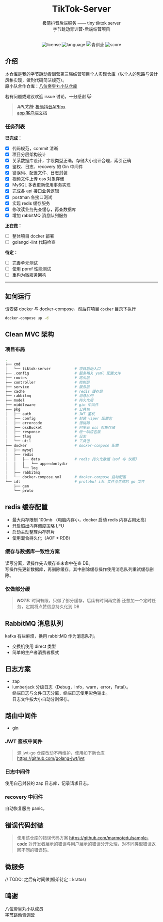 <div align="center">

  <h1 align="center">TikTok-Server</h1>
  <span>极简抖音后端服务 —— tiny tiktok server</span></br>
  <span>字节跳动青训营-后端结营项目</span></br></br>

  <span>![license](https://img.shields.io/badge/license-MIT-green)</span> <span>![language](https://img.shields.io/badge/language-Go-blue)</span> <span>![青训营](https://img.shields.io/badge/%E5%AD%97%E8%8A%82%E9%9D%92%E8%AE%AD%E8%90%A5-%E7%AC%AC%E4%B8%89%E5%B1%8A-red)</span> <span>![score](https://img.shields.io/badge/%E8%8E%B7%E5%A5%96-%E8%B6%85%E7%BA%A7%E7%A0%81%E5%8A%9B-pink)</span>

</div>

## 介绍
本仓库是我的字节跳动青训营第三届结营项目个人实现仓库（以个人的思路与设计风格实现，做到代码简洁规范）。  
原小队合作仓库：[八位帝皇丸小队仓库](https://github.com/jhzol/TikTokLite)   

若有问题或建议欢迎 issue 讨论，十分感谢 :smiley_cat:  

> **_API文档:_**
> [极简抖音APIfox](https://apifox.com/apidoc/shared-09d88f32-0b6c-4157-9d07-a36d32d7a75c/api-50707523)  
> [app 客户端文档](https://bytedance.feishu.cn/docs/doccnM9KkBAdyDhg8qaeGlIz7S7#quPkfu)

### 任务列表  
**已完成：**
- [x] 代码规范，commit 清晰
- [x] 项目分层架构设计
- [x] 关系数据库设计，字段类型正确，存储大小设计合理，索引正确
- [x] 鉴权、日志、recovery 的 Gin 中间件
- [x] 错误码、配置文件、日志封装
- [x] 视频文件上传 oss 对象存储
- [x] MySQL 多表更新使用事务实现
- [x] 完成各 api 接口业务逻辑
- [x] postman 各接口测试 
- [x] 实现 redis 缓存服务 
- [x] 修改读业务先查缓存，再查数据库
- [x] 增加 rabbitMQ 消息队列服务

**正在做：**
- [ ] 整体项目 docker 部署
- [ ] golangci-lint 代码检查

**待定：**
- [ ] 完善单元测试
- [ ] 使用 pprof 性能测试
- [ ] 重构为微服务架构
---------

## 如何运行
请安装 docker 与 docker-compose，然后在项目 `docker` 目录下执行
```bash
docker-compose up -d
```

## Clean MVC 架构
### 项目布局
```bash
.
├── cmd
│   └── tiktok-server           # 项目启动入口
├── .config                     # 服务相关 yaml 配置文件
├── routes                      # 路由层
├── controller                  # 控制层
├── service                     # 服务层
├── cache                       # redis 缓存层
├── rabbitmq                    # 消息队列
├── model                       # 持久化层
├── middleware                  # gin 中间件
├── pkg                         # 公共包
│   ├── auth                    # JWT 鉴权
│   ├── config                  # 封装 viper 配置包
│   ├── errorcode               # 错误码
│   ├── ossBucket               # 阿里云 oss 对象存储
│   ├── response                # 统一响应包装
│   ├── tlog                    # 日志
│   └── util                    # 工具包
├── docker                      # docker-compose 配置
│   ├── mysql
│   ├── redis
│   │   ├── data                # redis 持久化数据（aof 与 快照）
│   │   │   └── appendonlydir
│   │   └── log
│   ├── rabbitmq
│   └── docker-compose.yml      # docker-compose 启动配置
└── idl                         # protobuf idl 文件与生成的 go 文件
    ├── gen
    └── proto
```
## redis 缓存配置
- 最大内存限制 100mb （电脑内存小，docker 启动 redis 内存占用太高）
- 开启超出内存调度策略 LFU
- 启动主动整理内存碎片
- 使用混合持久化（AOF + RDB）

### 缓存与数据库一致性方案
读写分离，读操作先去缓存查未命中在查 DB。  
写操作先更新数据库，再删除缓存。其中删除缓存操作使用消息队列重试缓存删除。

### 仅做部分缓
> **_NOTE:_**  时间有限，只做了部分缓存，后续有时间再完善
> 还想加一个定时任务，定期将点赞信息持久化到 DB

## RabbitMQ 消息队列  
kafka 有些麻烦，换用 rabbitMQ 作为消息队列。
- 交换机使用 direct 类型
- 简单的生产者消费者模式

## 日志方案
- zap
- lumberjack
分级日志（Debug，Info，warn，error，Fatal）。    
终端日志与文件日志分离，终端日志使用彩色输出。  
日志文件按大小自动分割保存。

## 路由中间件
- gin
### JWT 鉴权中间件
> 源 jwt-go 仓库改动不再维护，使用如下新仓库
> https://github.com/golang-jwt/jwt
### 日志中间件
使用自己封装的 zap 日志库，记录请求日志。
### recovery 中间件
自动恢复服务 panic。

## 错误代码封装
> 使用该仓库的错误代码方案
> https://github.com/marmotedu/sample-code
对开发者展示的错误与用户展示的错误分开处理，对不同类型错误返回不同的错误码。


## 微服务
// TODO: 之后有时间做(框架待定：kratos)

## 鸣谢
八位帝皇丸小队成员  
[字节跳动青训营](https://youthcamp.bytedance.com/)